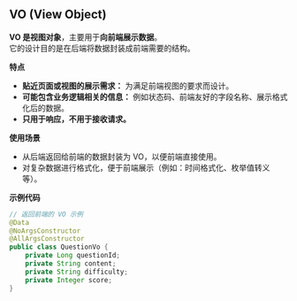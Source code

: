 VO (View Object)  
---

**VO 是视图对象**，主要用于**向前端展示数据**。  
它的设计目的是在后端将数据封装成前端需要的结构。

**特点**  
* **贴近页面或视图的展示需求：** 为满足前端视图的要求而设计。  
* **可能包含业务逻辑相关的信息：** 例如状态码、前端友好的字段名称、展示格式化后的数据。  
* **只用于响应，不用于接收请求。**  

**使用场景**  
* 从后端返回给前端的数据封装为 VO，以便前端直接使用。  
* 对复杂数据进行格式化，便于前端展示（例如：时间格式化、枚举值转义等）。  

**示例代码**  
```java
// 返回前端的 VO 示例
@Data
@NoArgsConstructor
@AllArgsConstructor
public class QuestionVo {
    private Long questionId;
    private String content;
    private String difficulty;
    private Integer score;
}
```